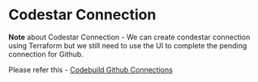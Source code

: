 # Codestar Connection

**Note** about Codestar Connection - We can create condestar connection using Terraform but we still need to use the UI to complete the pending connection for Github.

Please refer this - [Codebuild Github Connections](https://docs.aws.amazon.com/codepipeline/latest/userguide/connections-github.html#connections-github-cli)

